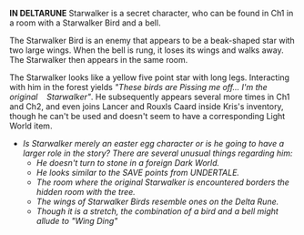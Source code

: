 **IN DELTARUNE** Starwalker is a secret character, who can be found in Ch1 in a room with a Starwalker Bird and a bell.

The Starwalker Bird is an enemy that appears to be a beak-shaped star with two large wings. When the bell is rung, it loses its wings and walks away. The Starwalker then appears in the same room.

The Starwalker looks like a yellow five point star with long legs. Interacting with him in the forest yields *"These birds are Pissing me off...  I'm the original    Starwalker"*. He subsequently appears several more times in Ch1 and Ch2, and even joins Lancer and Rouxls Caard inside Kris's inventory, though he can't be used and doesn't seem to have a corresponding Light World item.
- _Is Starwalker merely an easter egg character or is he going to have a larger role in the story? There are several unusual things regarding him:_
	- _He doesn't turn to stone in a foreign Dark World._
	- _He looks similar to the SAVE points from UNDERTALE._
	- _The room where the original Starwalker is encountered borders <a onclick="loadFile('Man Behind the Tree.md')">the hidden room with the tree</a>._
	- _The wings of Starwalker Birds resemble ones on the Delta Rune._
	- _Though it is a stretch, the combination of a bird and a bell might allude to <a onclick="loadFile('Doctor W. D. Gaster.md')">"Wing Ding"</a>_